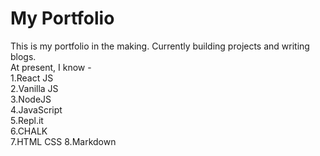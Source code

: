 # My Portfolio 
This is my portfolio in the making. Currently building projects and writing blogs.  
At present, I know -  
1.React JS  
2.Vanilla JS  
3.NodeJS  
4.JavaScript  
5.Repl.it  
6.CHALK  
7.HTML  CSS 
8.Markdown


